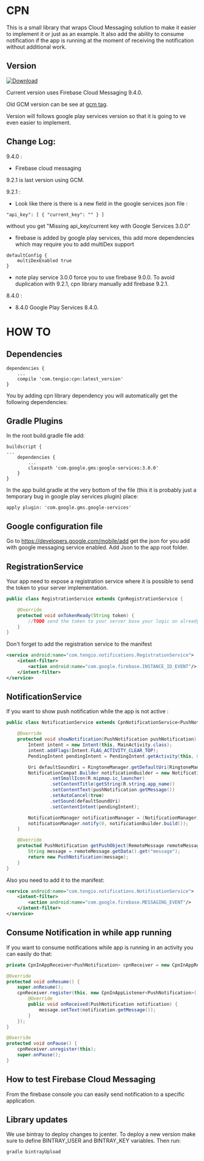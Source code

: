 CPN
===

This is a small library that wraps Cloud Messaging solution to make it easier to implement it or just as an example.
It also add the ability to consume notification if the app is running at the moment of receiving the notification 
without additional work.

Version
-------

[ ![Download](https://api.bintray.com/packages/tengioltd/maven/cpn/images/download.svg) ](https://bintray.com/tengioltd/maven/cpn/_latestVersion)

Current version uses Firebase Cloud Messaging 9.4.0.

Old GCM version can be see at [gcm tag](https://github.com/Tengio/cpn/tree/gcm).

Version will follows google play services version so that it is going to ve even easier to implement.


Change Log:
-----------

9.4.0 :

- Firebase cloud messaging


9.2.1 is last version using GCM.

9.2.1 :

- Look like there is there is a new field in the google services json file :
```
"api_key": [ { "current_key": "" } ]
```
without you get "Missing api_key/current key with Google Services 3.0.0"
- firebase is added by google play services, this add more dependencies which may require you to add multiDex support
```
defaultConfig {
    multiDexEnabled true
}
```
- note play service 3.0.0 force you to use firebase 9.0.0. To avoid duplication with 9.2.1, cpn library manually add firebase 9.2.1.

8.4.0 :

- 8.4.0 Google Play Services 8.4.0.


HOW TO
======

Dependencies
------------

```
dependencies {
    ...
    compile 'com.tengio:cpn:latest_version'
}
```

You by adding cpn library dependency you will automatically get the following dependencies:

Gradle Plugins
--------------

In the root build.gradle file add: 
```
buildscript {
...
    dependencies {
        ...
        classpath 'com.google.gms:google-services:3.0.0'
    }
}
```
In the app build.gradle at the very bottom of the file (this it is probably just a temporary bug in google play 
services plugin) place:
```
apply plugin: 'com.google.gms.google-services'
```

Google configuration file
-------------------------

Go to https://developers.google.com/mobile/add get the json for you add with google messaging service enabled.
Add Json to the app root folder.


RegistrationService
-------------------

Your app need to expose a registration service where it is possible to send the token to your server implementation.
```java
public class RegistrationService extends CpnRegistrationService {

    @Override
    protected void onTokenReady(String token) {
        //TODO send the token to your server base your logic on alreadyRegistered flag
    }
}
```

Don't forget to add the registration service to the manifest

```xml
<service android:name="com.tengio.notifications.RegistrationService">
    <intent-filter>
        <action android:name="com.google.firebase.INSTANCE_ID_EVENT"/>
    </intent-filter>
</service>
```

 
NotificationService
-------------------

If you want to show push notification while the app is not active :
```java
public class NotificationService extends CpnNotificationService<PushNotification> {

    @Override
    protected void showNotification(PushNotification pushNotification) {
        Intent intent = new Intent(this, MainActivity.class);
        intent.addFlags(Intent.FLAG_ACTIVITY_CLEAR_TOP);
        PendingIntent pendingIntent = PendingIntent.getActivity(this, 0, intent, PendingIntent.FLAG_ONE_SHOT);

        Uri defaultSoundUri = RingtoneManager.getDefaultUri(RingtoneManager.TYPE_NOTIFICATION);
        NotificationCompat.Builder notificationBuilder = new NotificationCompat.Builder(this)
                .setSmallIcon(R.mipmap.ic_launcher)
                .setContentTitle(getString(R.string.app_name))
                .setContentText(pushNotification.getMessage())
                .setAutoCancel(true)
                .setSound(defaultSoundUri)
                .setContentIntent(pendingIntent);

        NotificationManager notificationManager = (NotificationManager) getSystemService(Context.NOTIFICATION_SERVICE);
        notificationManager.notify(0, notificationBuilder.build());
    }

    @Override
    protected PushNotification getPushObject(RemoteMessage remoteMessage) {
        String message = remoteMessage.getData().get("message");
        return new PushNotification(message);
    }
}
```
 
Also you need to add it to the manifest:
```xml
<service android:name="com.tengio.notifications.NotificationService">
    <intent-filter>
        <action android:name="com.google.firebase.MESSAGING_EVENT"/>
    </intent-filter>
</service>
```

Consume Notification in while app running
-----------------------------------------

If you want to consume notifications while app is running in an activity you can easily do that:

```java
private CpnInAppReceiver<PushNotification> cpnReceiver = new CpnInAppReceiver<>();

@Override
protected void onResume() {
    super.onResume();
    cpnReceiver.register(this, new CpnInAppListener<PushNotification>() {
        @Override
        public void onReceived(PushNotification notification) {
            message.setText(notification.getMessage());
        }
    });
}

@Override
protected void onPause() {
    cpnReceiver.unregister(this);
    super.onPause();
}
```

How to test Firebase Cloud Messaging
------------------------------------

From the firebase console you can easily send notification to a specific application.


Library updates
---------------

We use bintray to deploy changes to jcenter. To deploy a new version make sure to define BINTRAY_USER and BINTRAY_KEY
 variables. Then run:
 
```
gradle bintrayUpload
```




